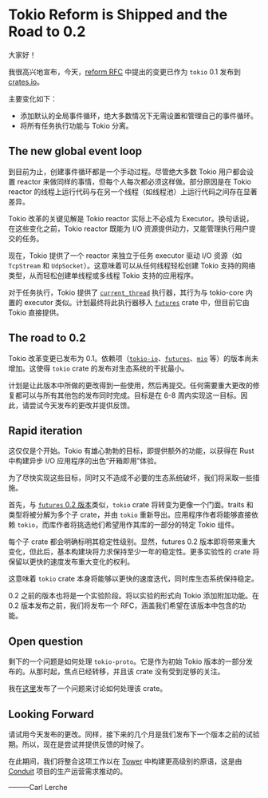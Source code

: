 # Tokio Reform is Shipped and the Road to 0.2

大家好！

我很高兴地宣布，今天，[reform RFC](https://github.com/tokio-rs/tokio-rfcs/blob/master/text/0001-tokio-reform.md) 中提出的变更已作为 `tokio` 0.1 发布到 [crates.io](https://crates.io/crates/tokio)。

主要变化如下：

- 添加默认的全局事件循环，绝大多数情况下无需设置和管理自己的事件循环。
- 将所有任务执行功能与 Tokio 分离。

## The new global event loop

到目前为止，创建事件循环都是一个手动过程。尽管绝大多数 Tokio 用户都会设置 reactor 来做同样的事情，但每个人每次都必须这样做。部分原因是在 Tokio reactor 的线程上运行代码与在另一个线程（如线程池）上运行代码之间存在显著差异。

Tokio 改革的关键见解是 Tokio reactor 实际上不必成为 Executor。换句话说，在这些变化之前，Tokio reactor 既能为 I/O 资源提供动力，又能管理执行用户提交的任务。

现在，Tokio 提供了一个 reactor 来独立于任务 executor 驱动 I/O 资源（如 `TcpStream` 和 `UdpSocket`）。这意味着可以从任何线程轻松创建 Tokio 支持的网络类型，从而轻松创建单线程或多线程 Tokio 支持的应用程序。

对于任务执行，Tokio 提供了 [`current_thread`](https://docs.rs/tokio-current-thread) 执行器，其行为与 tokio-core 内置的 executor 类似。计划最终将此执行器移入 [`futures`](https://github.com/rust-lang-nursery/futures-rs) crate 中，但目前它由 Tokio 直接提供。

## The road to 0.2

Tokio 改革变更已发布为 0.1。依赖项（[`tokio-io`](https://github.com/tokio-rs/tokio-io)、[`futures`](https://github.com/rust-lang-nursery/futures-rs)、[`mio`](https://github.com/carllerche/mio) 等）的版本尚未增加。这使得 `tokio` crate 的发布对生态系统的干扰最小。

计划是让此版本中所做的更改得到一些使用，然后再提交。任何需要重大更改的修复都可以与所有其他包的发布同时完成。目标是在 6-8 周内实现这一目标。因此，请尝试今天发布的更改并提供反馈。

## Rapid iteration

这仅仅是个开始。Tokio 有雄心勃勃的目标，即提供额外的功能，以获得在 Rust 中构建异步 I/O 应用程序的出色“开箱即用”体验。

为了尽快实现这些目标，同时又不造成不必要的生态系统破坏，我们将采取一些措施。

首先，与 [`futures` 0.2 版本](https://tokio.rs/blog/2018-02-tokio-reform-shipped#)类似，`tokio` crate 将转变为更像一个门面。traits 和类型将被分解为多个子 crate，并由 `tokio` 重新导出。应用程序作者将能够直接依赖 `tokio`，而库作者将挑选他们希望用作其库的一部分的特定 Tokio 组件。

每个子 crate 都会明确标明其稳定性级别。显然，futures 0.2 版本即将带来重大变化，但此后，基本构建块将力求保持至少一年的稳定性。更多实验性的 crate 将保留以更快的速度发布重大变化的权利。

这意味着 `tokio` crate 本身将能够以更快的速度迭代，同时库生态系统保持稳定。

0.2 之前的版本也将是一个实验阶段。将以实验的形式向 Tokio 添加附加功能。在 0.2 版本发布之前，我们将发布一个 RFC，涵盖我们希望在该版本中包含的功能。

## Open question

剩下的一个问题是如何处理 `tokio-proto`。它是作为初始 Tokio 版本的一部分发布的。从那时起，焦点已经转移，并且该 crate 没有受到足够的关注。

我在[这里](https://github.com/tokio-rs/tokio/issues/118)发布了一个问题来讨论如何处理该 crate。

## Looking Forward

请试用今天发布的更改。同样，接下来的几个月是我们发布下一个版本之前的试验期。所以，现在是尝试并提供反馈的时候了。

在此期间，我们将整合这项工作以在 [Tower](https://github.com/tower-rs/tower) 中构建更高级别的原语，这是由 [Conduit](https://github.com/runconduit/conduit) 项目的生产运营需求推动的。

———Carl Lerche